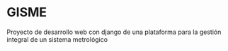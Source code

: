 # GISME
Proyecto de desarrollo web con django de una plataforma para la gestión integral de un sistema metrológico
